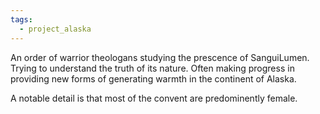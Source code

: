 ```yaml
---
tags:
  - project_alaska
---
```


An order of warrior theologans studying the prescence of SanguiLumen. Trying to understand the truth of its nature. Often making progress in providing new forms of generating warmth in the continent of Alaska. 

A notable detail is that most of the convent are predominently female. 


